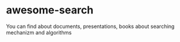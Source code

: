 # awesome-search
You can find about documents, presentations, books about searching mechanizm and algorithms
